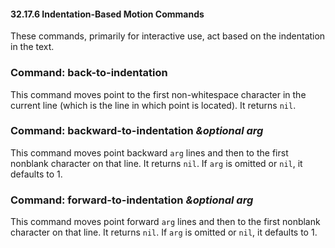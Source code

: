 

#### 32.17.6 Indentation-Based Motion Commands

These commands, primarily for interactive use, act based on the indentation in the text.

### Command: **back-to-indentation**

This command moves point to the first non-whitespace character in the current line (which is the line in which point is located). It returns `nil`.

### Command: **backward-to-indentation** *\&optional arg*

This command moves point backward `arg` lines and then to the first nonblank character on that line. It returns `nil`. If `arg` is omitted or `nil`, it defaults to 1.

### Command: **forward-to-indentation** *\&optional arg*

This command moves point forward `arg` lines and then to the first nonblank character on that line. It returns `nil`. If `arg` is omitted or `nil`, it defaults to 1.

